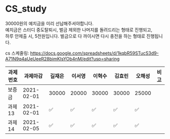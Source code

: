 # CS_study
 30000원의  예치금을 미리 선납해주셔야합니다.  
 예치금은 스터디  중도탈퇴시,  벌금 제외한 나머지를 돌려드리는 형태로 진행되고,  
 하루 안제출 시, 5천원입니다. 벌금으로 다 까이시면 다시 충전을 하는 형태로 진행됩니다.
 
 
cs 스케줄링:
https://docs.google.com/spreadsheets/d/1kqbR59STucS3d9-A71N9q4aUeUeeR28bimKIsYOb4nM/edit?usp=sharing


|과제번호|과제마감|길재은|이서영|이혁수|김효린| 오해성|비고 |
|------|-----|-----|----|----|----|----|----|
|보증금|2021-02-01  |30000|20000|  30000|  30000 | 25000 | |
|과제13|2021-02-01    |✅|✅|  ✅|  ✅ | ✅ | |
|과제14|2021-02-05    |✅|✅|  ✅|  ✅ | ✅ | |
